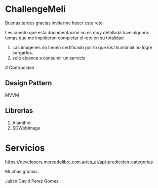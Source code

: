 # ChallengeMeli

Buenas tardes gracias invitarme hacer este reto

Les cuento que esta documentación no es muy detallada tuve algunos temas que me impidieron completar el reto en su totalidad
 
1. Las imágenes no tienen certificado por lo que los thumbnail no logre cargarlos.
2. solo alcance a consumir un servicio

# Contruccion

## Design Pattern

MVVM

## Librerias

1. Alamifire
2. SDWebImage 

# Servicios 

 https://developers.mercadolibre.com.ar/es_ar/api-prediccion-categorias
 
 
 Muchas gracias.
 
 Julian David Perez Gomez
